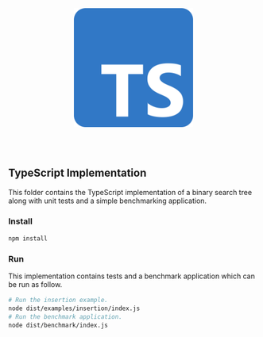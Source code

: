 <br /><br /><br /><br />
<p align="center">
  <img width="240" src="../../assets/typescript.png" />
</p>
<br /><br />

## TypeScript Implementation

This folder contains the TypeScript implementation of a binary search tree along with unit tests and a simple benchmarking application.

### Install

```bash
npm install
```

### Run

This implementation contains tests and a benchmark application which can be run as follow.

```bash
# Run the insertion example.
node dist/examples/insertion/index.js
# Run the benchmark application.
node dist/benchmark/index.js 
```
